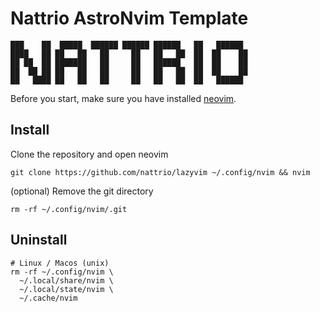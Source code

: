 # Nattrio AstroNvim Template

```shell
███    ██  █████  ██████ ██████ ██████   ██   ██████
████   ██ ██   ██   ██     ██   ██   ██  ██  ██    ██
██ ██  ██ ███████   ██     ██   ██████   ██  ██    ██
██  ██ ██ ██   ██   ██     ██   ██   ██  ██  ██    ██
██   ████ ██   ██   ██     ██   ██   ██  ██   ██████
```

Before you start, make sure you have installed [neovim](https://github.com/neovim/neovim/blob/master/INSTALL.md).

## Install

Clone the repository and open neovim

```shell
git clone https://github.com/nattrio/lazyvim ~/.config/nvim && nvim
```

(optional) Remove the git directory

```shell
rm -rf ~/.config/nvim/.git
```

## Uninstall

```shell
# Linux / Macos (unix)
rm -rf ~/.config/nvim \
  ~/.local/share/nvim \
  ~/.local/state/nvim \
  ~/.cache/nvim
```
